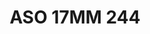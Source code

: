 ---
title: ASO 17MM 244
date: 
draft: false

# descripcion
description : Anillo de plata 925.

materials: Plata 959

color: 

dimensions: 17mm diámetro

code: 05-23-1633

type: "Anillos"

categories: []

price: $5.880,00

price_eftvo: $5.000,00

# Images
# first image will be shown in the product page
images:
  # - image: "images/path_to_image"
  # La ubicacion de las imagenes es imagenes/Anillos/Anillos.Solo Plata/05-23-1633-aso-17mm-244
  - image: "./images/anillos/solo_plata/05-23-1633-aso-17mm-244.jpg"
---